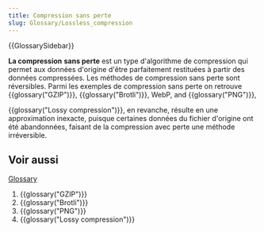 ```yaml
---
title: Compression sans perte
slug: Glossary/Lossless_compression
---
```


{{GlossarySidebar}}

**La compression** **sans perte** est un type d'algorithme de compression qui permet aux données d'origine d'être parfaitement restituées à partir des données compressées. Les méthodes de compression sans perte sont réversibles. Parmi les exemples de compression sans perte on retrouve {{glossary("GZIP")}}, {{glossary("Brotli")}}, WebP, and {{glossary("PNG")}},

{{glossary("Lossy compression")}}, en revanche, résulte en une approximation inexacte, puisque certaines données du fichier d'origine ont été abandonnées, faisant de la compression avec perte une méthode irréversible.

## Voir aussi

[Glossary](/fr/docs/Glossary)

1. {{glossary("GZIP")}}
2. {{glossary("Brotli")}}
3. {{glossary("PNG")}}
4. {{glossary("Lossy compression")}}
